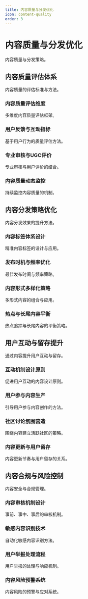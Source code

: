 ```yaml
---
title: 内容质量与分发优化
icon: content-quality
order: 3
---
```


# 内容质量与分发优化

内容质量与分发策略。

## 内容质量评估体系

内容质量的评估标准与方法。

### 内容质量评估维度

多维度内容质量评估框架。

### 用户反馈与互动指标

基于用户行为的质量评估方法。

### 专业审核与UGC评价

专业审核与用户评价的结合。

### 内容质量动态监控

持续监控内容质量的机制。

## 内容分发策略优化

内容分发效果的提升方法。

### 内容标签体系设计

精准内容标签的设计与应用。

### 发布时机与频率优化

最佳发布时间与频率策略。

### 内容形式多样化策略

多形式内容的组合与应用。

### 热点与长尾内容平衡

热点追踪与长尾内容的平衡策略。

## 用户互动与留存提升

通过内容提升用户互动与留存。

### 互动机制设计原则

促进用户互动的内容设计原则。

### 用户参与内容生产

引导用户参与内容创作的方法。

### 社区讨论氛围营造

围绕内容建立活跃社区的策略。

### 内容更新与用户留存

内容更新节奏与用户留存的关系。

## 内容合规与风险控制

内容安全与合规管理。

### 内容审核机制设计

事前、事中、事后的审核机制。

### 敏感内容识别技术

自动化敏感内容识别方法。

### 用户举报处理流程

用户举报的处理与响应机制。

### 内容风险预警系统

内容风险的预警与应对系统。

